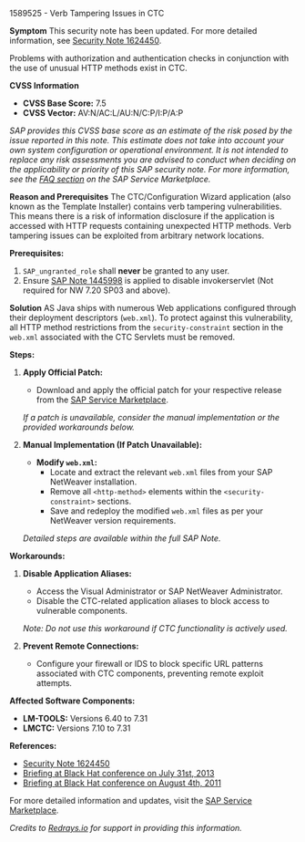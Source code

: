 1589525 - Verb Tampering Issues in CTC

**Symptom**
This security note has been updated. For more detailed information, see [Security Note 1624450](https://me.sap.com/notes/1624450).

Problems with authorization and authentication checks in conjunction with the use of unusual HTTP methods exist in CTC.

**CVSS Information**
- **CVSS Base Score:** 7.5
- **CVSS Vector:** AV:N/AC:L/AU:N/C:P/I:P/A:P

*SAP provides this CVSS base score as an estimate of the risk posed by the issue reported in this note. This estimate does not take into account your own system configuration or operational environment. It is not intended to replace any risk assessments you are advised to conduct when deciding on the applicability or priority of this SAP security note. For more information, see the [FAQ section](https://me.sap.com/securitynotes/) on the SAP Service Marketplace.*

**Reason and Prerequisites**
The CTC/Configuration Wizard application (also known as the Template Installer) contains verb tampering vulnerabilities. This means there is a risk of information disclosure if the application is accessed with HTTP requests containing unexpected HTTP methods. Verb tampering issues can be exploited from arbitrary network locations.

**Prerequisites:**
1. `SAP_ungranted_role` shall **never** be granted to any user.
2. Ensure [SAP Note 1445998](https://me.sap.com/notes/1445998) is applied to disable invokerservlet (Not required for NW 7.20 SP03 and above).

**Solution**
AS Java ships with numerous Web applications configured through their deployment descriptors (`web.xml`). To protect against this vulnerability, all HTTP method restrictions from the `security-constraint` section in the `web.xml` associated with the CTC Servlets must be removed.

**Steps:**
1. **Apply Official Patch:**
   - Download and apply the official patch for your respective release from the [SAP Service Marketplace](https://me.sap.com/notes/0040000017243752017).
   
   *If a patch is unavailable, consider the manual implementation or the provided workarounds below.*

2. **Manual Implementation (If Patch Unavailable):**
   - **Modify `web.xml`:**
     - Locate and extract the relevant `web.xml` files from your SAP NetWeaver installation.
     - Remove all `<http-method>` elements within the `<security-constraint>` sections.
     - Save and redeploy the modified `web.xml` files as per your NetWeaver version requirements.
   
   *Detailed steps are available within the full SAP Note.*

**Workarounds:**
1. **Disable Application Aliases:**
   - Access the Visual Administrator or SAP NetWeaver Administrator.
   - Disable the CTC-related application aliases to block access to vulnerable components.
   
   *Note: Do not use this workaround if CTC functionality is actively used.*

2. **Prevent Remote Connections:**
   - Configure your firewall or IDS to block specific URL patterns associated with CTC components, preventing remote exploit attempts.

**Affected Software Components:**
- **LM-TOOLS:** Versions 6.40 to 7.31
- **LMCTC:** Versions 7.10 to 7.31

**References:**
- [Security Note 1624450](https://me.sap.com/notes/1624450)
- [Briefing at Black Hat conference on July 31st, 2013](https://me.sap.com/notes/1889488)
- [Briefing at Black Hat conference on August 4th, 2011](https://me.sap.com/notes/1616259)

For more detailed information and updates, visit the [SAP Service Marketplace](https://me.sap.com/notes/0001589525).

*Credits to [Redrays.io](https://redrays.io) for support in providing this information.*